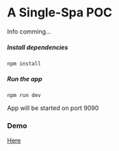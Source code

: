 # A Single-Spa POC
Info comming...

##### Install dependencies
```npm install```

##### Run the app
```npm run dev ```

App will be started on port 9090

### Demo
[Here](https://at-single-spa-poc.netlify.app/)